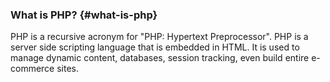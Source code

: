 ### What is PHP? {#what-is-php}

PHP is a recursive acronym for "PHP: Hypertext Preprocessor". PHP is a server side scripting language that is embedded in HTML. It is used to manage dynamic content, databases, session tracking, even build entire e-commerce sites.

